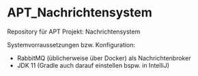 # APT_Nachrichtensystem

Repository für APT Projekt:  Nachrichtensystem

Systemvorraussetzungen bzw. Konfiguration: 

- RabbitMQ (üblicherweise über Docker) als Nachrichtenbroker
- JDK 11 (Gradle auch darauf einstellen bspw. in IntelliJ)

